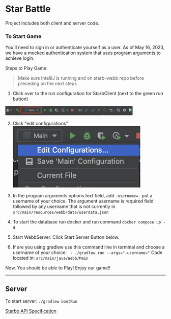 # Star Battle 

Project includes both client and server code.



### To Start Game

You'll need to sign in or authenticate yourself as a user. As of May 16, 2023, we have a mocked authentication system
that uses program arguments to achieve login. 

Steps to Play Game:

> Make sure IntelliJ is running and on starb-webb repo before preceding on the next steps

1. Click over to the run configuration for StarbClient (next to the green run button)
<img src="doc/tutorial/tutorial_Pt1.png" width="400px">

2. Click "edit configurations"
<br><img src="doc/tutorial/tutorial_Pt2.png" width="400px">

3. In the program arguments options text field, add `-username=.` put a username of your choice. The argument username is required field followed by any username that is not currently in `src/main/resources/webb/data/userdata.json`

4. To start the database run docker and run command `docker compose up -d`

5. Start WebbServer. Click Start Server Button below. 

6. If are you using gradlew use this command line in terminal and choose a username of your choice: ` - ./gradlew run --args="-username="` 
      Code located in: `src/main/java/Webb/Main`

Now, You should be able to Play! Enjoy our game!!

-------------------------------------------------------------------

## Server

To start server:  `./gradlew bootRun`

[Starbo API Specification](https://editor.swagger.io/?url=https://gist.githubusercontent.com/chrishollandaise/db70c557e5dcafb2f3ba685a1fcad2a9/raw/789980519e66f6c27676d58e1ca680c2b9aaf946/gistfile1.txt)


